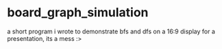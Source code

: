 # board_graph_simulation
a short program i wrote to demonstrate bfs and dfs on a 16:9 display for a presentation, its a mess :>
